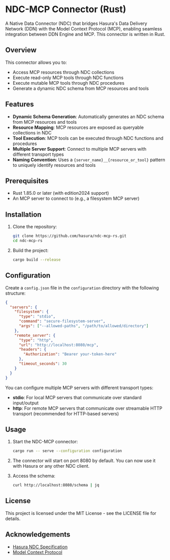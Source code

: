 # NDC-MCP Connector (Rust)

A Native Data Connector (NDC) that bridges Hasura's Data Delivery Network (DDN) with the Model Context Protocol (MCP), enabling seamless integration between DDN Engine and MCP. This connector is written in Rust.

## Overview

This connector allows you to:

- Access MCP resources through NDC collections
- Execute read-only MCP tools through NDC functions
- Execute mutable MCP tools through NDC procedures
- Generate a dynamic NDC schema from MCP resources and tools

## Features

- **Dynamic Schema Generation**: Automatically generates an NDC schema from MCP resources and tools
- **Resource Mapping**: MCP resources are exposed as queryable collections in NDC
- **Tool Execution**: MCP tools can be executed through NDC functions and procedures
- **Multiple Server Support**: Connect to multiple MCP servers with different transport types
- **Naming Convention**: Uses a `{server_name}__{resource_or_tool}` pattern to uniquely identify resources and tools

## Prerequisites

- Rust 1.85.0 or later (with edition2024 support)
- An MCP server to connect to (e.g., a filesystem MCP server)

## Installation

1. Clone the repository:
   ```bash
   git clone https://github.com/hasura/ndc-mcp-rs.git
   cd ndc-mcp-rs
   ```

2. Build the project:
   ```bash
   cargo build --release
   ```

## Configuration

Create a `config.json` file in the `configuration` directory with the following structure:

```json
{
  "servers": {
    "filesystem": {
      "type": "stdio",
      "command": "secure-filesystem-server",
      "args": ["--allowed-paths", "/path/to/allowed/directory"]
    },
    "remote_server": {
      "type": "http",
      "url": "http://localhost:8080/mcp",
      "headers": {
        "Authorization": "Bearer your-token-here"
      },
      "timeout_seconds": 30
    }
  }
}
```

You can configure multiple MCP servers with different transport types:

- **stdio**: For local MCP servers that communicate over standard input/output
- **http**: For remote MCP servers that communicate over streamable HTTP transport (recommended for HTTP-based servers)

## Usage

1. Start the NDC-MCP connector:
   ```bash
   cargo run -- serve --configuration configuration
   ```

2. The connector will start on port 8080 by default. You can now use it with Hasura or any other NDC client.

3. Access the schema:
   ```bash
   curl http://localhost:8080/schema | jq
   ```

## License

This project is licensed under the MIT License - see the LICENSE file for details.

## Acknowledgements

- [Hasura NDC Specification](https://github.com/hasura/ndc-spec)
- [Model Context Protocol](https://github.com/hasura/rmcp)
